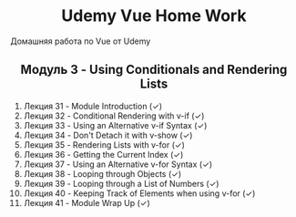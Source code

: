 <h1 align="center">Udemy Vue Home Work</h1>

Домашняя работа по Vue от Udemy

<h2 align="center">Модуль 3 - Using Conditionals and Rendering Lists</h2>

1. Лекция 31 - Module Introduction (✓)
2. Лекция 32 - Conditional Rendering with v-if (✓)
3. Лекция 33 - Using an Alternative v-if Syntax (✓)
4. Лекция 34 - Don't Detach it with v-show (✓)
5. Лекция 35 - Rendering Lists with v-for (✓)
6. Лекция 36 - Getting the Current Index (✓)
7. Лекция 37 - Using an Alternative v-for Syntax (✓)
8. Лекция 38 - Looping through Objects (✓)
9. Лекция 39 - Looping through a List of Numbers (✓)
10. Лекция 40 - Keeping Track of Elements when using v-for (✓)
11. Лекция 41 - Module Wrap Up (✓)
